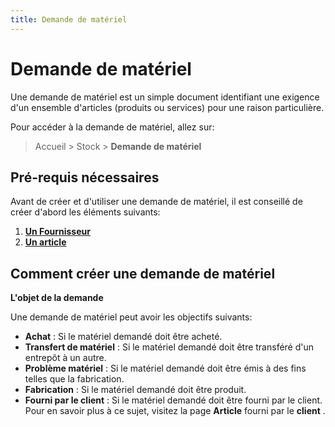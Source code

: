 ```yaml
---
title: Demande de matériel
---
```


# Demande de matériel

Une demande de matériel est un simple document identifiant une exigence d'un ensemble d'articles (produits ou services) pour une raison particulière.

Pour accéder à la demande de matériel, allez sur:

> Accueil > Stock > **Demande de matériel**

## Pré-requis nécessaires

Avant de créer et d'utiliser une demande de matériel, il est conseillé de créer d'abord les éléments suivants:

1. **[Un Fournisseur](/achats/supplier)**
2. **[Un article](/stocks/item)**

## Comment créer une demande de matériel

**L'objet de la demande**

Une demande de matériel peut avoir les objectifs suivants:

- **Achat** : Si le matériel demandé doit être acheté.
- **Transfert de matériel** : Si le matériel demandé doit être transféré d'un entrepôt à un autre.
- **Problème matériel** : Si le matériel demandé doit être émis à des fins telles que la fabrication.
- **Fabrication** : Si le matériel demandé doit être produit.
- **Fourni par le client** : Si le matériel demandé doit être fourni par le client. Pour en savoir plus à ce sujet, visitez la page **Article** fourni par le **client** .